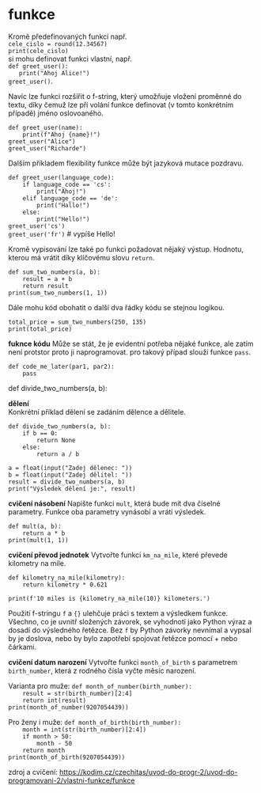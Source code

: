 # funkce

Kromě předefinovaných funkcí např.  
`cele_cislo = round(12.34567)`  
`print(cele_cislo)`  
si mohu definovat funkci vlastní, např.  
`def greet_user():`  
`   print("Ahoj Alice!")`  
`greet_user()`.  

Navíc lze funkci rozšířit o f-string, který umožňuje vložení proměnné do textu, díky čemuž lze při volání funkce definovat (v tomto konkrétním případě) jméno oslovoaného.  

`def greet_user(name):`  
`    print(f"Ahoj {name}!")`  
`greet_user("Alice")`  
`greet_user("Richarde")`  

Dalším příkladem flexibility funkce může být jazyková mutace pozdravu.  

`def greet_user(language_code):`  
`    if language_code == 'cs':`  
`        print("Ahoj!")`  
`    elif language_code == 'de':`  
`        print("Hallo!")`  
`    else:`  
`        print("Hello!")`  
`greet_user('cs')`  
`greet_user('fr')` # vypíše Hello!   

Kromě vypisování lze také po funkci požadovat nějaký výstup. Hodnotu, kterou má vrátit díky klíčovému slovu `return`.

`def sum_two_numbers(a, b):`  
`    result = a + b`  
`    return result`  
`print(sum_two_numbers(1, 1))`  

Dále mohu kód obohatit o další dva řádky kódu se stejnou logikou.

`total_price = sum_two_numbers(250, 135)`  
`print(total_price)`  

**fuknce kódu**
Může se stát, že je evidentní potřeba nějaké funkce, ale zatím není protstor proto ji naprogramovat. pro takový případ slouží funkce `pass`.  

`def code_me_later(par1, par2):`  
`    pass`

def divide_two_numbers(a, b):


**dělení**  
Konkrétní příklad dělení se zadáním dělence a dělitele.  

`def divide_two_numbers(a, b):`  
`    if b == 0:`  
`        return None`  
`    else:`  
`        return a / b`  

`a = float(input("Zadej dělenec: "))`  
`b = float(input("Zadej dělitel: "))`  
`result = divide_two_numbers(a, b)`  
`print("Výsledek dělení je:", result)`  

**cvičení násobení**
Napište funkci `mult`, která bude mít dva číselné parametry. Funkce oba parametry vynásobí a vrátí výsledek.  

`def mult(a, b):`  
`    return a * b`  
`print(mult(1, 1))`  

**cvičení převod jednotek**
Vytvořte funkci `km_na_mile`, které převede kilometry na míle.  

`def kilometry_na_mile(kilometry):`  
`    return kilometry * 0.621`  

`print(f'10 miles is {kilometry_na_mile(10)} kilometers.')`  

Použití f-stringu `f` a `{}` ulehčuje práci s textem a výsledkem funkce. Všechno, co je uvnitř složených závorek, se vyhodnotí jako Python výraz a dosadí do výsledného řetězce. Bez `f` by Python závorky nevnímal a vypsal by je doslova, nebo by bylo zapotřebí spojovat řetězce pomocí + nebo čárkami.

**cvičení datum narození**
Vytvořte funkci `month_of_birth` s parametrem `birth_number`, která z rodného čísla vyčte měsíc narození.  

Varianta pro muže:
`def month_of_number(birth_number):`  
`    result = str(birth_number)[2:4]`  
`    return int(result)`  
`print(month_of_number(9207054439))`  

Pro ženy i muže:
`def month_of_birth(birth_number):`  
`    month = int(str(birth_number)[2:4])`  
`    if month > 50:`  
`        month - 50`  
`    return month`  
`print(month_of_birth(9207054439))`  

zdroj a cvičení: https://kodim.cz/czechitas/uvod-do-progr-2/uvod-do-programovani-2/vlastni-funkce/funkce

